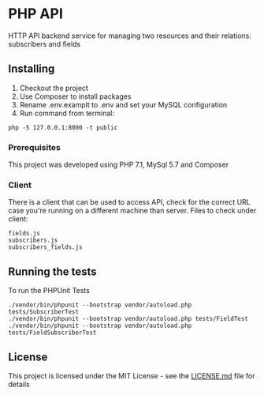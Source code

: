 # PHP API

HTTP API backend service for managing two resources and their relations: subscribers and fields

## Installing

 1. Checkout the project
 2. Use Composer to install packages
 3. Rename .env.examplt to .env and set your MySQL configuration
 4. Run command from terminal:

```
php -S 127.0.0.1:8000 -t public
```

### Prerequisites

This project was developed using PHP 7.1, MySql 5.7 and Composer

### Client

There is a client that can be used to access API, check for the correct URL case you're running on a different machine than server.
Files to check under client:

```
fields.js
subscribers.js
subscribers_fields.js
```

## Running the tests

To run the PHPUnit Tests

```
./vendor/bin/phpunit --bootstrap vendor/autoload.php tests/SubscriberTest
./vendor/bin/phpunit --bootstrap vendor/autoload.php tests/FieldTest
./vendor/bin/phpunit --bootstrap vendor/autoload.php tests/FieldSubscriberTest
```

## License

This project is licensed under the MIT License - see the [LICENSE.md](LICENSE.md) file for details
